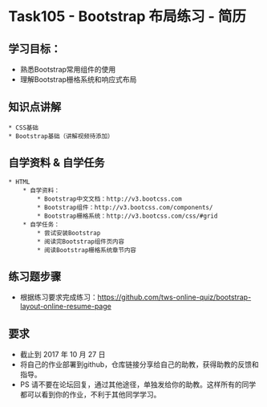 # Task105 - Bootstrap 布局练习 - 简历

## 学习目标：
* 熟悉Bootstrap常用组件的使用
* 理解Bootstrap栅格系统和响应式布局

## 知识点讲解
	* CSS基础
	* Bootstrap基础（讲解视频待添加）

## 自学资料 & 自学任务
	* HTML
		* 自学资料：
			* Bootstrap中文文档：http://v3.bootcss.com
			* Bootstrap组件：http://v3.bootcss.com/components/
			* Bootstrap栅格系统：http://v3.bootcss.com/css/#grid
		* 自学任务：
			* 尝试安装Bootstrap
			* 阅读完Bootstrap组件页内容
			* 阅读Bootstrap栅格系统章节内容

## 练习题步骤
* 根据练习要求完成练习：https://github.com/tws-online-quiz/bootstrap-layout-online-resume-page

## 要求
* 截止到 2017 年 10 月 27 日
* 将自己的作业部署到github，仓库链接分享给自己的助教，获得助教的反馈和指导。
* PS 请不要在论坛回复，通过其他途径，单独发给你的助教。这样所有的同学都可以看到你的作业，不利于其他同学学习。